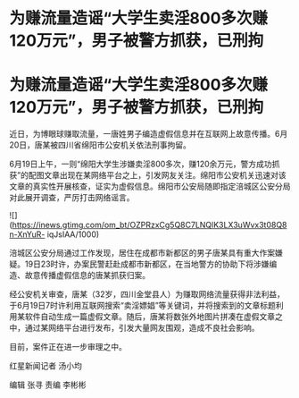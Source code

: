 # 为赚流量造谣“大学生卖淫800多次赚120万元”，男子被警方抓获，已刑拘

# 为赚流量造谣“大学生卖淫800多次赚120万元”，男子被警方抓获，已刑拘

近日，为博眼球赚取流量，一唐姓男子编造虚假信息并在互联网上故意传播。6月20日，唐某被四川省绵阳市公安机关依法刑事拘留。

6月19日上午，一则“绵阳大学生涉嫌卖淫800多次，赚120余万元，警方成功抓获”的配图文章出现在某网络平台之上，引发网友关注。绵阳市公安机关迅速对该文章的真实性开展核查，证实为虚假信息。绵阳市公安局随即指定涪城区公安分局对此展开调查，严厉打击网络谣言。

![](https://inews.gtimg.com/om_bt/OZPRzxCg5Q8C7LNQlK3LX3uWvx3t08Q8n-XnYuR-
iqJsIAA/1000)

涪城区公安分局通过工作发现，居住在成都市新都区的男子唐某具有重大作案嫌疑。19日23时许，办案民警赶赴成都市新都区，在当地警方的协助下将涉嫌编造、故意传播虚假信息的唐某抓获归案。

经公安机关审查，唐某（32岁，四川金堂县人）为赚取网络流量获得非法利益，于6月19日7时许利用互联网搜索“卖淫嫖娼”等关键词，并将搜索到的文章标题利用某软件自动生成一篇虚假文章。随后，唐某将数张外地图片拼凑在虚假文章之中，通过某网络平台进行发布，引发大量网友围观，造成不良社会影响。

目前，案件正在进一步审理之中。

红星新闻记者 汤小均

编辑 张寻 责编 李彬彬

